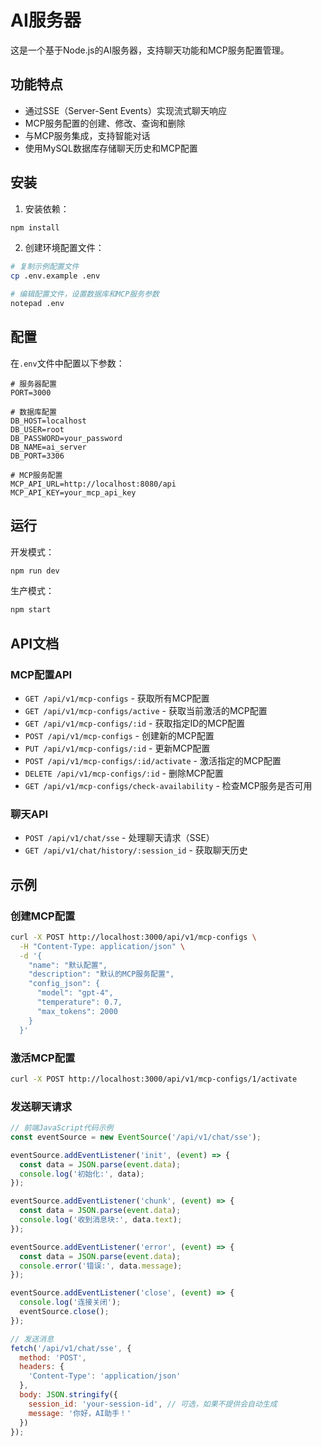 # AI服务器

这是一个基于Node.js的AI服务器，支持聊天功能和MCP服务配置管理。

## 功能特点

- 通过SSE（Server-Sent Events）实现流式聊天响应
- MCP服务配置的创建、修改、查询和删除
- 与MCP服务集成，支持智能对话
- 使用MySQL数据库存储聊天历史和MCP配置

## 安装

1. 安装依赖：

```bash
npm install
```

2. 创建环境配置文件：

```bash
# 复制示例配置文件
cp .env.example .env

# 编辑配置文件，设置数据库和MCP服务参数
notepad .env
```

## 配置

在`.env`文件中配置以下参数：

```
# 服务器配置
PORT=3000

# 数据库配置
DB_HOST=localhost
DB_USER=root
DB_PASSWORD=your_password
DB_NAME=ai_server
DB_PORT=3306

# MCP服务配置
MCP_API_URL=http://localhost:8080/api
MCP_API_KEY=your_mcp_api_key
```

## 运行

开发模式：

```bash
npm run dev
```

生产模式：

```bash
npm start
```

## API文档

### MCP配置API

- `GET /api/v1/mcp-configs` - 获取所有MCP配置
- `GET /api/v1/mcp-configs/active` - 获取当前激活的MCP配置
- `GET /api/v1/mcp-configs/:id` - 获取指定ID的MCP配置
- `POST /api/v1/mcp-configs` - 创建新的MCP配置
- `PUT /api/v1/mcp-configs/:id` - 更新MCP配置
- `POST /api/v1/mcp-configs/:id/activate` - 激活指定的MCP配置
- `DELETE /api/v1/mcp-configs/:id` - 删除MCP配置
- `GET /api/v1/mcp-configs/check-availability` - 检查MCP服务是否可用

### 聊天API

- `POST /api/v1/chat/sse` - 处理聊天请求（SSE）
- `GET /api/v1/chat/history/:session_id` - 获取聊天历史

## 示例

### 创建MCP配置

```bash
curl -X POST http://localhost:3000/api/v1/mcp-configs \
  -H "Content-Type: application/json" \
  -d '{
    "name": "默认配置",
    "description": "默认的MCP服务配置",
    "config_json": {
      "model": "gpt-4",
      "temperature": 0.7,
      "max_tokens": 2000
    }
  }'
```

### 激活MCP配置

```bash
curl -X POST http://localhost:3000/api/v1/mcp-configs/1/activate
```

### 发送聊天请求

```javascript
// 前端JavaScript代码示例
const eventSource = new EventSource('/api/v1/chat/sse');

eventSource.addEventListener('init', (event) => {
  const data = JSON.parse(event.data);
  console.log('初始化:', data);
});

eventSource.addEventListener('chunk', (event) => {
  const data = JSON.parse(event.data);
  console.log('收到消息块:', data.text);
});

eventSource.addEventListener('error', (event) => {
  const data = JSON.parse(event.data);
  console.error('错误:', data.message);
});

eventSource.addEventListener('close', (event) => {
  console.log('连接关闭');
  eventSource.close();
});

// 发送消息
fetch('/api/v1/chat/sse', {
  method: 'POST',
  headers: {
    'Content-Type': 'application/json'
  },
  body: JSON.stringify({
    session_id: 'your-session-id', // 可选，如果不提供会自动生成
    message: '你好，AI助手！'
  })
});
``` 
